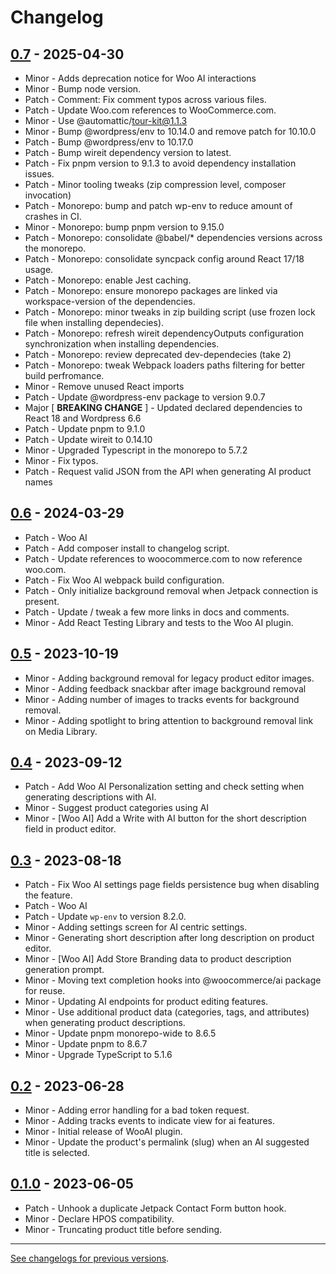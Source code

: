 # Changelog

## [0.7](https://github.com/woocommerce/woocommerce/releases/tag/0.7) - 2025-04-30 

-   Minor - Adds deprecation notice for Woo AI interactions
-   Minor - Bump node version.
-   Patch - Comment: Fix comment typos across various files.
-   Patch - Update Woo.com references to WooCommerce.com.
-   Minor - Use @automattic/tour-kit@1.1.3
-   Minor - Bump @wordpress/env to 10.14.0 and remove patch for 10.10.0
-   Patch - Bump @wordpress/env to 10.17.0
-   Patch - Bump wireit dependency version to latest.
-   Patch - Fix pnpm version to 9.1.3 to avoid dependency installation issues.
-   Patch - Minor tooling tweaks (zip compression level, composer invocation)
-   Patch - Monorepo: bump and patch wp-env to reduce amount of crashes in CI.
-   Minor - Monorepo: bump pnpm version to 9.15.0
-   Patch - Monorepo: consolidate @babel/* dependencies versions across the monorepo.
-   Patch - Monorepo: consolidate syncpack config around React 17/18 usage.
-   Patch - Monorepo: enable Jest caching.
-   Patch - Monorepo: ensure monorepo packages are linked via workspace-version of the dependencies.
-   Patch - Monorepo: minor tweaks in zip building script (use frozen lock file when installing dependecies).
-   Patch - Monorepo: refresh wireit dependencyOutputs configuration synchronization when installing dependencies.
-   Patch - Monorepo: review deprecated dev-dependecies (take 2)
-   Patch - Monorepo: tweak Webpack loaders paths filtering for better build perfromance.
-   Minor - Remove unused React imports
-   Patch - Update @wordpress-env package to version 9.0.7
-   Major [ **BREAKING CHANGE** ] - Updated declared dependencies to React 18 and Wordpress 6.6
-   Patch - Update pnpm to 9.1.0
-   Patch - Update wireit to 0.14.10
-   Minor - Upgraded Typescript in the monorepo to 5.7.2
-   Minor - Fix typos.
-   Patch - Request valid JSON from the API when generating AI product names

## [0.6](https://github.com/woocommerce/woocommerce/releases/tag/0.6) - 2024-03-29 

-   Patch - Woo AI
-   Patch - Add composer install to changelog script.
-   Patch - Update references to woocommerce.com to now reference woo.com.
-   Patch - Fix Woo AI webpack build configuration.
-   Patch - Only initialize background removal when Jetpack connection is present.
-   Patch - Update / tweak a few more links in docs and comments.
-   Minor - Add React Testing Library and tests to the Woo AI plugin.

## [0.5](https://github.com/woocommerce/woocommerce/releases/tag/0.5) - 2023-10-19 

-   Minor - Adding background removal for legacy product editor images.
-   Minor - Adding feedback snackbar after image background removal
-   Minor - Adding number of images to tracks events for background removal.
-   Minor - Adding spotlight to bring attention to background removal link on Media Library.

## [0.4](https://github.com/woocommerce/woocommerce/releases/tag/0.4) - 2023-09-12 

-   Patch - Add Woo AI Personalization setting and check setting when generating descriptions with AI.
-   Minor - Suggest product categories using AI
-   Minor - [Woo AI] Add a Write with AI button for the short description field in product editor.

## [0.3](https://github.com/woocommerce/woocommerce/releases/tag/0.3) - 2023-08-18 

-   Patch - Fix Woo AI settings page fields persistence bug when disabling the feature.
-   Patch - Woo AI
-   Patch - Update `wp-env` to version 8.2.0.
-   Minor - Adding settings screen for AI centric settings.
-   Minor - Generating short description after long description on product editor.
-   Minor - [Woo AI] Add Store Branding data to product description generation prompt.
-   Minor - Moving text completion hooks into @woocommerce/ai package for reuse.
-   Minor - Updating AI endpoints for product editing features.
-   Minor - Use additional product data (categories, tags, and attributes) when generating product descriptions.
-   Minor - Update pnpm monorepo-wide to 8.6.5
-   Minor - Update pnpm to 8.6.7
-   Minor - Upgrade TypeScript to 5.1.6

## [0.2](https://github.com/woocommerce/woocommerce/releases/tag/0.2) - 2023-06-28 

-   Minor - Adding error handling for a bad token request.
-   Minor - Adding tracks events to indicate view for ai features.
-   Minor - Initial release of WooAI plugin.
-   Minor - Update the product's permalink (slug) when an AI suggested title is selected.

## [0.1.0](https://github.com/woocommerce/woocommerce/releases/tag/0.1.0) - 2023-06-05 

-   Patch - Unhook a duplicate Jetpack Contact Form button hook.
-   Minor - Declare HPOS compatibility.
-   Minor - Truncating product title before sending.

---

[See changelogs for previous versions](https://raw.githubusercontent.com/woocommerce/woocommerce/trunk/changelog.txt).
